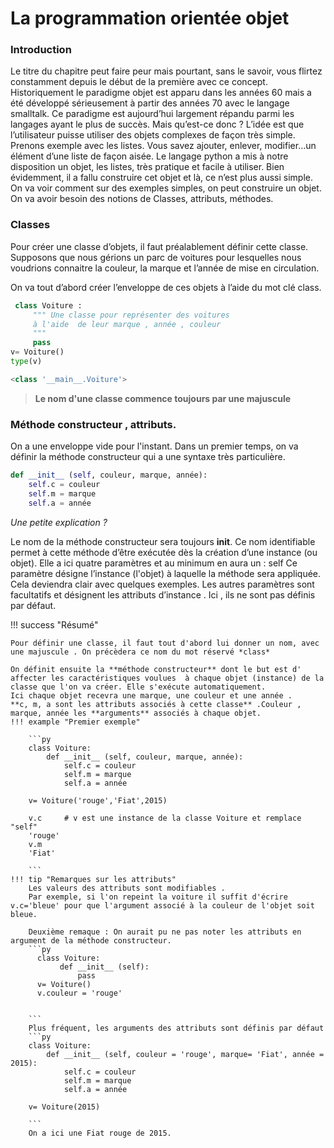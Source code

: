 # La programmation orientée objet


### Introduction

Le titre du chapitre peut faire peur mais pourtant, sans le savoir, vous flirtez constamment depuis le début de la première avec ce concept. 
Historiquement le paradigme objet est apparu dans les années 60 mais a été développé sérieusement à partir des années 70 avec le langage smalltalk. Ce paradigme est aujourd’hui largement répandu parmi les langages ayant le plus de succès.
Mais qu’est-ce donc ?  L’idée est que l’utilisateur puisse utiliser des objets complexes de façon très simple. 
Prenons exemple avec les listes. Vous savez ajouter, enlever, modifier…un élément d’une liste de façon aisée.  Le langage python a mis à notre disposition un objet, les listes, très pratique et facile à utiliser.
Bien évidemment, il a fallu construire cet objet et là, ce n’est plus aussi simple. On va voir comment sur des exemples simples, on peut construire un objet. On va avoir besoin des notions de Classes, attributs, méthodes.

### Classes
Pour créer une classe d’objets, il faut préalablement définir cette classe.
Supposons que nous gérions un parc de voitures pour lesquelles nous voudrions connaitre la couleur, la marque et l’année de mise en circulation.


On va tout d’abord créer l’enveloppe de ces objets à l’aide du mot clé class.
```py 
 class Voiture :
     """ Une classe pour représenter des voitures 
     à l'aide  de leur marque , année , couleur
     """
     pass
v= Voiture()
type(v)

<class '__main__.Voiture'>
``` 
   > **Le nom d'une classe commence toujours par une majuscule**

### Méthode constructeur , attributs.

On a une enveloppe vide pour l'instant. Dans un premier temps, on va définir la méthode constructeur qui a une syntaxe très particulière.

```py 
def __init__ (self, couleur, marque, année):
    self.c = couleur
    self.m = marque
    self.a = année 
```
*Une petite explication ?*

Le nom de la méthode constructeur sera toujours __init__. Ce nom identifiable permet à cette méthode d’être exécutée dès la création d’une instance (ou objet).
Elle a ici quatre paramètres et au minimum en aura un : self
Ce paramètre désigne l’instance (l'objet) à laquelle la méthode sera appliquée. Cela deviendra clair avec quelques exemples.
Les autres paramètres sont facultatifs et désignent les attributs d’instance . Ici , ils ne sont pas définis par défaut. 

!!! success "Résumé"

    Pour définir une classe, il faut tout d'abord lui donner un nom, avec une majuscule . On précèdera ce nom du mot réservé *class*

    On définit ensuite la **méthode constructeur** dont le but est d' affecter les caractéristiques voulues  à chaque objet (instance) de la classe que l'on va créer. Elle s'exécute automatiquement.
    Ici chaque objet recevra une marque, une couleur et une année .
    **c, m, a sont les attributs associés à cette classe** .Couleur , marque, année les **arguments** associés à chaque objet.
    !!! example "Premier exemple"
   
        ```py
        class Voiture:
            def __init__ (self, couleur, marque, année):
                self.c = couleur
                self.m = marque
                self.a = année 
        
        v= Voiture('rouge','Fiat',2015)

        v.c     # v est une instance de la classe Voiture et remplace "self" 
        'rouge'
        v.m
        'Fiat'

        ```
    !!! tip "Remarques sur les attributs"
        Les valeurs des attributs sont modifiables .
        Par exemple, si l'on repeint la voiture il suffit d'écrire v.c='bleue' pour que l'argument associé à la couleur de l'objet soit bleue.

        Deuxième remaque : On aurait pu ne pas noter les attributs en argument de la méthode constructeur.
        ```py
          class Voiture:
               def __init__ (self):
                   pass
          v= Voiture()
          v.couleur = 'rouge'

        
        ```
        Plus fréquent, les arguments des attributs sont définis par défaut 
        ```py
        class Voiture:
            def __init__ (self, couleur = 'rouge', marque= 'Fiat', année = 2015):
                self.c = couleur
                self.m = marque
                self.a = année 
        
        v= Voiture(2015)

        ```
        On a ici une Fiat rouge de 2015.




    
       